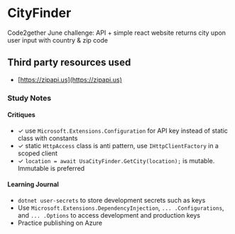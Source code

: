 # CityFinder

Code2gether June challenge: API + simple react website returns city upon user input with country & zip code

## Third party resources used

- [https://zipapi.us](https://zipapi.us)

### Study Notes

#### Critiques

- &#x2713; use `Microsoft.Extensions.Configuration` for API key instead of static class with constants
- &#x2713; static `HttpAccess` class is anti pattern, use `IHttpClientFactory` in a scoped client
- &#x2713; `location = await UsaCityFinder.GetCity(location);` is mutable. Immutable is preferred

#### Learning Journal

- `dotnet user-secrets` to store development secrets such as keys
- Use `Microsoft.Extensions.DependencyInjection`, `... .Configurations`, and `... .Options` to access development and production keys
- Practice publishing on Azure
